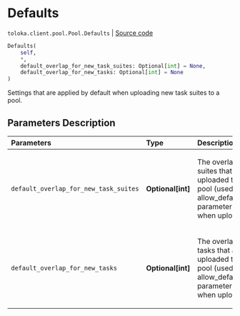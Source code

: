 # Defaults
`toloka.client.pool.Pool.Defaults` | [Source code](https://github.com/Toloka/toloka-kit/blob/v0.1.24/src/client/pool/__init__.py#L151)

```python
Defaults(
    self,
    *,
    default_overlap_for_new_task_suites: Optional[int] = None,
    default_overlap_for_new_tasks: Optional[int] = None
)
```

Settings that are applied by default when uploading new task suites to a pool.

## Parameters Description

| Parameters | Type | Description |
| :----------| :----| :-----------|
`default_overlap_for_new_task_suites`|**Optional\[int\]**|<p>The overlap for task suites that are uploaded to the pool (used if the allow_defaults=True parameter is set when uploading).</p>
`default_overlap_for_new_tasks`|**Optional\[int\]**|<p>The overlap for tasks that are uploaded to the pool (used if the allow_defaults=True parameter is set when uploading).</p>
